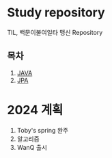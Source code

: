 # Study repository
TIL, 백문이불여일타 맹신 Repository
## 목차
1. [JAVA](https://github.com/oyatrij/my-study/tree/main/JAVA/JavaStudy)
2. [JPA](https://github.com/oyatrij/my-study/tree/main/JPA/infrean-jpa-basic)

# 2024 계획
1. Toby's spring 완주
2. 알고리즘
3. WanQ 출시







